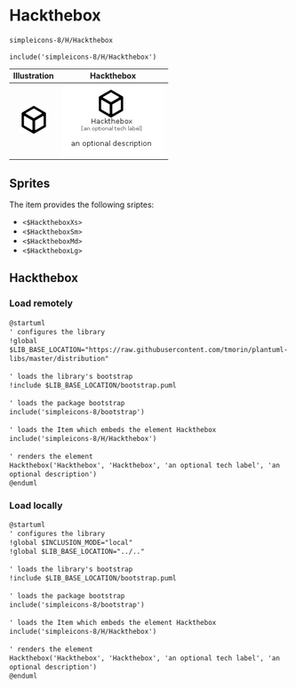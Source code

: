 # Hackthebox


```text
simpleicons-8/H/Hackthebox
```

```text
include('simpleicons-8/H/Hackthebox')
```



| Illustration | Hackthebox |
| :---: | :---: |
| ![illustration for Illustration](../../simpleicons-8/H/Hackthebox.png) | ![illustration for Hackthebox](../../simpleicons-8/H/Hackthebox.Local.png) |



## Sprites
The item provides the following sriptes:

- `<$HacktheboxXs>`
- `<$HacktheboxSm>`
- `<$HacktheboxMd>`
- `<$HacktheboxLg>`





## Hackthebox

### Load remotely
```plantuml
@startuml
' configures the library
!global $LIB_BASE_LOCATION="https://raw.githubusercontent.com/tmorin/plantuml-libs/master/distribution"

' loads the library's bootstrap
!include $LIB_BASE_LOCATION/bootstrap.puml

' loads the package bootstrap
include('simpleicons-8/bootstrap')

' loads the Item which embeds the element Hackthebox
include('simpleicons-8/H/Hackthebox')

' renders the element
Hackthebox('Hackthebox', 'Hackthebox', 'an optional tech label', 'an optional description')
@enduml
```

### Load locally
```plantuml
@startuml
' configures the library
!global $INCLUSION_MODE="local"
!global $LIB_BASE_LOCATION="../.."

' loads the library's bootstrap
!include $LIB_BASE_LOCATION/bootstrap.puml

' loads the package bootstrap
include('simpleicons-8/bootstrap')

' loads the Item which embeds the element Hackthebox
include('simpleicons-8/H/Hackthebox')

' renders the element
Hackthebox('Hackthebox', 'Hackthebox', 'an optional tech label', 'an optional description')
@enduml
```

